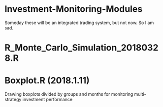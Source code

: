 # Investment-Monitoring-Modules
Someday these will be an integrated trading system, but not now. So I am sad.

# R_Monte_Carlo_Simulation_20180328.R

# Boxplot.R (2018.1.11)
Drawing boxplots divided by groups and months for monitoring multi-strategy investment performance
